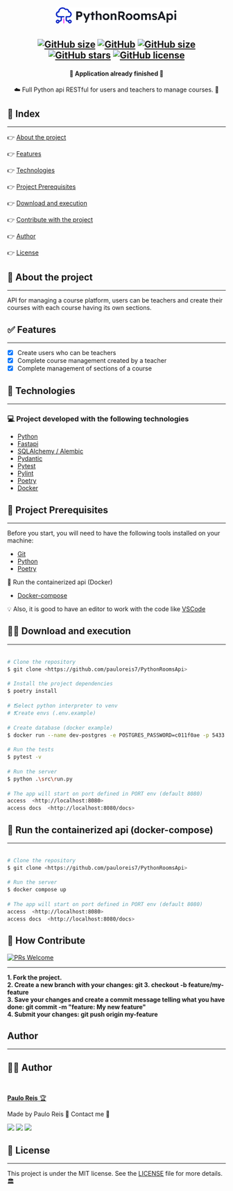 <h1 align="center">
    <img src=".github/logo.svg" width="280" />
</h1>

<h2 align="center">

[![GitHub size](https://img.shields.io/github/repo-size/pauloreis7/PythonRoomsApi?color=purple)](https://github.com/pauloreis7/PythonRoomsApi/issues)
[![GitHub](https://img.shields.io/static/v1?label=python&message=^3.10&color=blue)](https://github.com/pauloreis7/PythonRoomsApi)
[![GitHub size](https://img.shields.io/github/last-commit/pauloreis7/PythonRoomsApi?color=%23964b00)](https://github.com/pauloreis7/PythonRoomsApi/commits)
[![GitHub stars](https://img.shields.io/github/stars/pauloreis7/PythonRoomsApi?color=%23f9d71c&style=flat)](https://github.com/pauloreis7/PythonRoomsApi/stargazers)
[![GitHub license](https://img.shields.io/github/license/pauloreis7/Foodfy)](https://github.com/pauloreis7/PythonRoomsApi/blob/master/LICENSE)

</h2>

<h4 align="center">🏁 Application already finished 🏁</h4>

<p align="center">☁️ Full Python api RESTful for users and teachers to manage courses. 📖</p>

## 🔗 Index

---

 <p>👉 <a href="#about">About the project</a> </p>
 <p>👉 <a href="#func">Features</a> </p>
 <p>👉 <a href="#techs">Technologies</a> </p>
 <p>👉 <a href="#requests">Project Prerequisites</a> </p>
 <p>👉 <a href="#work">Download and execution</a> </p>
 <p>👉 <a href="#contribute">Contribute with the project</a> </p>
 <p>👉 <a href="#author">Author</a> </p>
 <p>👉 <a href="#license">License</a> </p>

<a id="about"></a>

## 🔎 About the project

---

<p>API for managing a course platform, users can be teachers and create their courses with each course having its own sections.</p>

<a id="func"></a>

## ✅ Features

---

-   [x] Create users who can be teachers
-   [x] Complete course management created by a teacher
-   [x] Complete management of sections of a course

<a id="techs"></a>

## 🧪 Technologies

---

### 💻 Project developed with the following technologies

-   [Python](https://www.python.org/)
-   [Fastapi](https://fastapi.tiangolo.com/)
-   [SQLAlchemy / Alembic](https://www.sqlalchemy.org/)
-   [Pydantic](https://pydantic-docs.helpmanual.io/)
-   [Pytest](https://docs.pytest.org/en/7.1.x/)
-   [Pylint](https://pylint.pycqa.org/en/latest/)
-   [Poetry](https://python-poetry.org/)
-   [Docker](https://www.docker.com/)

<a id="requests"></a>

## 🚨 Project Prerequisites

---

Before you start, you will need to have the following tools installed on your machine:

-   [Git](https://git-scm.com)
-   [Python](https://www.python.org/)
-   [Poetry](https://python-poetry.org/)

🐳 Run the containerized api (Docker)

-   [Docker-compose](https://docs.docker.com/compose/)

💡 Also, it is good to have an editor to work with the code like [VSCode](https://code.visualstudio.com/)

<a id="work"></a>

## 🏄‍♂️ Download and execution

---

```bash

# Clone the repository
$ git clone <https://github.com/pauloreis7/PythonRoomsApi>

# Install the project dependencies
$ poetry install

# ❗Select python interpreter to venv
# ❗Create envs (.env.example)

# Create database (docker example)
$ docker run --name dev-postgres -e POSTGRES_PASSWORD=c011f0ae -p 5433:5432 -d postgres

# Run the tests
$ pytest -v

# Run the server
$ python .\src\run.py

# The app will start on port defined in PORT env (default 8080)
access  <http://localhost:8080>
access docs  <http://localhost:8080/docs>

```

## 🐳 Run the containerized api (docker-compose)

---

```bash

# Clone the repository
$ git clone <https://github.com/pauloreis7/PythonRoomsApi>

# Run the server
$ docker compose up

# The app will start on port defined in PORT env (default 8080)
access  <http://localhost:8080>
access docs  <http://localhost:8080/docs>

```

<a id="contribute"></a>

## 🎉 How Contribute

[![PRs Welcome](https://img.shields.io/badge/PRs-welcome-brightgreen.svg?style=flat-square)](https://github.com/pauloreis7/PythonRoomsApi/pulls)

---

<b>1. Fork the project.</b> <br />
<b>2. Create a new branch with your changes: git 3. checkout -b feature/my-feature</b> <br />
<b>3. Save your changes and create a commit message telling what you have done: git commit -m "feature: My new feature"</b> <br />
<b>4. Submit your changes: git push origin my-feature</b>

<a id="author"></a>

## Author

---

## 👨‍💻 Author

<a href="https://github.com/pauloreis7">

<img style="border-radius: 50%;" src="https://avatars1.githubusercontent.com/u/63323224?s=400&v=4" width="100px;" alt=""/>

<b>Paulo Reis</b> 🏆

</a>

<p>Made by Paulo Reis 🤴 Contact me 👋</p>

<a href = "mailto:paulosilvadosreis2057@gmail.com"><img src="https://img.shields.io/badge/Gmail-D14836?style=for-the-badge&logo=gmail&logoColor=white" target="_blank"></a>
<a href="https://www.linkedin.com/in/paulo-reis7/" target="_blank"><img src="https://img.shields.io/badge/-LinkedIn-%230077B5?style=for-the-badge&logo=linkedin&logoColor=white" target="_blank"></a>
<a href="https://www.instagram.com/pauloreis.7" target="_blank"><img src="https://img.shields.io/badge/-Instagram-%23E4405F?style=for-the-badge&logo=instagram&logoColor=white" target="_blank"></a>

<a id="license"></a>

## 📝 License

---

This project is under the MIT license. See the [LICENSE](LICENSE) file for more details.🏛️
